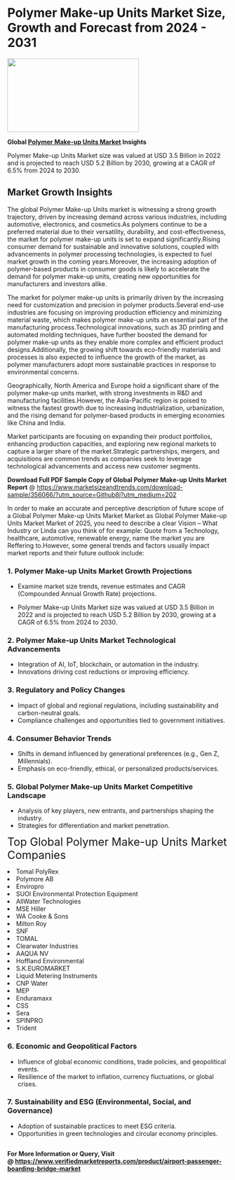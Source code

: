 <H1>Polymer Make-up Units Market Size, Growth and Forecast from 2024 - 2031</H1><img class="aligncenter size-medium wp-image-584254" src="https://thirdeyenews.in/wp-content/uploads/2024/09/Global-Market-Research-300x168.jpeg" alt="" width="300" height="168" /><p><strong>Global&nbsp;<a href="https://www.marketsizeandtrends.com/download-sample/356066/?utm_source=Github8j?utm_medium=202">Polymer Make-up Units Market</a> Insights</strong></p><p>Polymer Make-up Units Market size was valued at USD 3.5 Billion in 2022 and is projected to reach USD 5.2 Billion by 2030, growing at a CAGR of 6.5% from 2024 to 2030.</p><p><h2>Market Growth Insights</h2> <p>The global Polymer Make-up Units market is witnessing a strong growth trajectory, driven by increasing demand across various industries, including automotive, electronics, and cosmetics.As polymers continue to be a preferred material due to their versatility, durability, and cost-effectiveness, the market for polymer make-up units is set to expand significantly.Rising consumer demand for sustainable and innovative solutions, coupled with advancements in polymer processing technologies, is expected to fuel market growth in the coming years.Moreover, the increasing adoption of polymer-based products in consumer goods is likely to accelerate the demand for polymer make-up units, creating new opportunities for manufacturers and investors alike.</p> <p>The market for polymer make-up units is primarily driven by the increasing need for customization and precision in polymer products.Several end-use industries are focusing on improving production efficiency and minimizing material waste, which makes polymer make-up units an essential part of the manufacturing process.Technological innovations, such as 3D printing and automated molding techniques, have further boosted the demand for polymer make-up units as they enable more complex and efficient product designs.Additionally, the growing shift towards eco-friendly materials and processes is also expected to influence the growth of the market, as polymer manufacturers adopt more sustainable practices in response to environmental concerns.</p> <p>Geographically, North America and Europe hold a significant share of the polymer make-up units market, with strong investments in R&D and manufacturing facilities.However, the Asia-Pacific region is poised to witness the fastest growth due to increasing industrialization, urbanization, and the rising demand for polymer-based products in emerging economies like China and India.</p> <p>Market participants are focusing on expanding their product portfolios, enhancing production capacities, and exploring new regional markets to capture a larger share of the market.Strategic partnerships, mergers, and acquisitions are common trends as companies seek to leverage technological advancements and access new customer segments.</p> <p><span class=""><strong>Download Full PDF Sample Copy of Global Polymer Make-up Units Market Report</strong> @ <a href="https://www.marketsizeandtrends.com/download-sample/356066/?utm_source=Github8j?utm_medium=202" target="_blank">https://www.marketsizeandtrends.com/download-sample/356066/?utm_source=Github8j?utm_medium=202</a></span></p><p>In order to make an accurate and perceptive description of future scope of a Global&nbsp;Polymer Make-up Units Market Market as Global&nbsp;Polymer Make-up Units Market Market of 2025, you need to describe a clear Vision &ndash; What Industry or Linda can you think of for example: Quote from a Technology, healthcare, automotive, renewable energy, name the market you are Reffering to.However, some general trends and factors usually impact market reports and their future outlook include:</p><h3>1.&nbsp;<strong>Polymer Make-up Units Market Growth Projections</strong></h3><ul><li>Examine market size trends, revenue estimates and CAGR (Compounded Annual Growth Rate) projections.</li><li><p>Polymer Make-up Units Market size was valued at USD 3.5 Billion in 2022 and is projected to reach USD 5.2 Billion by 2030, growing at a CAGR of 6.5% from 2024 to 2030.</p></li></ul><h3>2.&nbsp;<strong>Polymer Make-up Units Market Technological Advancements</strong></h3><ul><li>Integration of AI, IoT, blockchain, or automation in the industry.</li><li>Innovations driving cost reductions or improving efficiency.</li></ul><h3>3.&nbsp;<strong>Regulatory and Policy Changes</strong></h3><ul><li>Impact of global and regional regulations, including sustainability and carbon-neutral goals.</li><li>Compliance challenges and opportunities tied to government initiatives.</li></ul><h3>4.&nbsp;<strong>Consumer Behavior Trends</strong></h3><ul><li>Shifts in demand influenced by generational preferences (e.g., Gen Z, Millennials).</li><li>Emphasis on eco-friendly, ethical, or personalized products/services.</li></ul><h3>5.&nbsp;<strong>Global Polymer Make-up Units Market Competitive Landscape</strong></h3><ul><li>Analysis of key players, new entrants, and partnerships shaping the industry.</li><li>Strategies for differentiation and market penetration.</li></ul><p data-pm-slice="1 1 []"><span style="color: inherit; font-family: inherit; font-size: 25px;">Top Global Polymer Make-up Units Market Companies</span></p><div class="" data-test-id=""><p><li>Tomal PolyRex</li><li> Polymore AB</li><li> Enviropro</li><li> SUOI Environmental Protection Equipment</li><li> AllWater Technologies</li><li> MSE Hiller</li><li> WA Cooke & Sons</li><li> Milton Roy</li><li> SNF</li><li> TOMAL</li><li> Clearwater Industries</li><li> AAQUA NV</li><li> Hoffland Environmental</li><li> S.K.EUROMARKET</li><li> Liquid Metering Instruments</li><li> CNP Water</li><li> MEP</li><li> Enduramaxx</li><li> CSS</li><li> Sera</li><li> SPINPRO</li><li> Trident</li></p></div><h3>6.&nbsp;<strong>Economic and Geopolitical Factors</strong></h3><ul><li>Influence of global economic conditions, trade policies, and geopolitical events.</li><li>Resilience of the market to inflation, currency fluctuations, or global crises.</li></ul><h3>7.&nbsp;<strong>Sustainability and ESG (Environmental, Social, and Governance)</strong></h3><ul><li>Adoption of sustainable practices to meet ESG criteria.</li><li>Opportunities in green technologies and circular economy principles.</li></ul><h2><strong style="font-size: 14px;">For More Information or Query, Visit @&nbsp;</strong><a style="background-color: #ffffff; font-size: 14px;" href="https://www.marketsizeandtrends.com/report/polymer-make-up-units-market/" target="_blank">https://www.verifiedmarketreports.com/product/airport-passenger-boarding-bridge-market</a></h2>